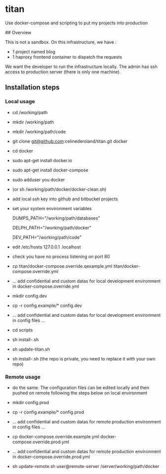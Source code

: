 # titan
Use docker-compose and scripting to put my projects into production

## Overview

This is not a sandbox. 
On this infrastructure, we have :
- 1 project named blog
- 1 haproxy frontend container to dispatch the requests

We want the developer to run the infrastructure locally. 
The admin has ssh access to production server (there is only one machine).


## Installation steps

### Local usage
 
 - cd /working/path  
 - mkdir /working/path
 - mkdir /working/path/code
 
 
 - git clone git@github.com:celinederoland/titan.git docker
 - cd docker


 - sudo apt-get install docker.io
 - sudo apt-get install docker-compose
 - sudo adduser you docker
 - (or sh /working/path/docker/docker-clean.sh)
 
 - add local ssh key into github and bitbucket projects
 
 
 - set your system environment variables
   
   
   DUMPS_PATH="/working/path/databases"
 
 
   DELPH_PATH="/working/path/docker"
   
   
   DEV_PATH="/working/path/code"
 - edit /etc/hosts
   127.0.0.1  <projects>.localhost <projects>
 - check you have no process listening on port 80


 - cp titan/docker-compose.override.qexample.yml titan/docker-compose.override.yml
 - ... add confidential and custom datas for local development environment in docker-compose.override.yml
 - mkdir config.dev
 - cp -r config.example/* config.dev
 - ... add confidential and custom datas for local development environment in config files ...
 
 - cd scripts
 - sh install-<projects>.sh
 - sh update-titan.sh
 - sh install-<databases>.sh (the repo is private, you need to replace it with your own repo)
 

### Remote usage

 - do the same. 
 The configuration files can be edited locally and then pushed on remote 
 following the steps below on local environment

 - mkdir config.prod
 - cp -r config.example/* config.prod
 - ... add confidential and custom datas for remote production environment in config files ...
 - cp docker-compose.override.example.yml docker-compose.override.prod.yml
 - ... add confidential and custom datas for remote production environment in docker-compose.override.prod.yml
 - sh update-remote.sh user@remote-server /server/working/path/docker
